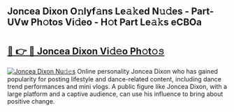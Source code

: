 ## Joncea Dixon O𝚗lyf𝚊ns Le𝚊𝚔ed N𝚞𝚍es - Part-UVw Ph𝚘tos Vi𝚍eo - H𝚘t Part Le𝚊𝚔s eCBOa

# <h2><a href="http://hf00cdb.feru.top/?c=Joncea+Dixon">🔗 👉 🔴 Joncea Dixon Vi𝚍𝚎o Ph𝚘t𝚘𝚜</a></h2>

[![Joncea Dixon Nu𝚍𝚎s](https://i.imgur.com/0TWrTi3.gif)](http://hf00cdb.feru.top/?c=Joncea+Dixon)
Online personality Joncea Dixon who has gained popularity for posting lifestyle and dance-related content, including dance trend performances and mini vlogs. A public figure like Joncea Dixon, with a large platform and a captive audience, can use his influence to bring about positive change. 
